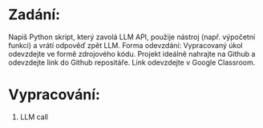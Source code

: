 # Zadání:
Napiš Python skript, který zavolá LLM API, použije nástroj (např. výpočetní funkci) a
vrátí odpověď zpět LLM.
Forma odevzdání:
Vypracovaný úkol odevzdejte ve formě zdrojového kódu. Projekt ideálně nahrajte na
Github a odevzdejte link do Github repositáře. Link odevzdejte v Google Classroom.

# Vypracování: 
1. LLM call

```mermaid

```
